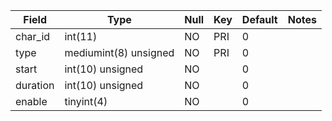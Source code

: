 **Field**|**Type**|**Null**|**Key**|**Default**|**Notes**
-----|-----|-----|-----|-----|-----
char\_id|int(11)|NO|PRI|0| 
type|mediumint(8) unsigned|NO|PRI|0| 
start|int(10) unsigned|NO| |0| 
duration|int(10) unsigned|NO| |0| 
enable|tinyint(4)|NO| |0| 